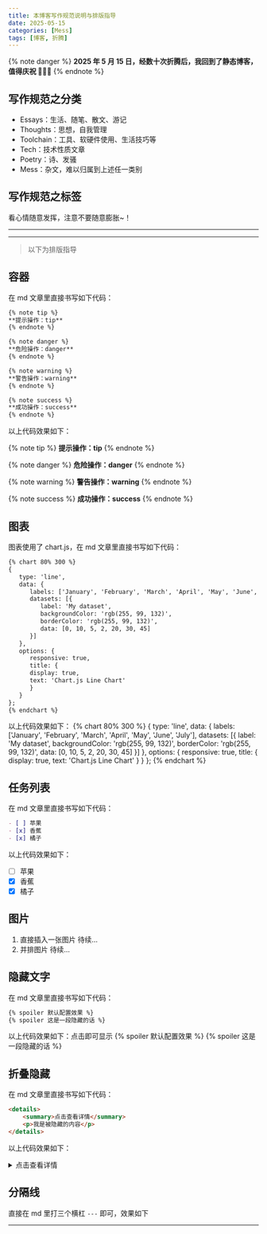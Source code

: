 ```yaml
---
title: 本博客写作规范说明与排版指导
date: 2025-05-15
categories: [Mess]
tags: [博客, 折腾]
---
```


{% note danger %}
**2025 年 5 月 15 日，经数十次折腾后，我回到了静态博客，值得庆祝 🎉🎉🎉**
{% endnote %}

## 写作规范之分类

- Essays：生活、随笔、散文、游记
- Thoughts：思想，自我管理
- Toolchain：工具、软硬件使用、生活技巧等
- Tech：技术性质文章
- Poetry：诗、发骚
- Mess：杂文，难以归属到上述任一类别

## 写作规范之标签

看心情随意发挥，注意不要随意膨胀~！

---
---
> 以下为排版指导

## 容器
在 md 文章里直接书写如下代码：
```html
{% note tip %}
**提示操作：tip**
{% endnote %}

{% note danger %}
**危险操作：danger**
{% endnote %}

{% note warning %}
**警告操作：warning**
{% endnote %}

{% note success %}
**成功操作：success**
{% endnote %}
```
以上代码效果如下：

{% note tip %}
**提示操作：tip**
{% endnote %}

{% note danger %}
**危险操作：danger**
{% endnote %}

{% note warning %}
**警告操作：warning**
{% endnote %}

{% note success %}
**成功操作：success**
{% endnote %}

## 图表
图表使用了 chart.js，在 md 文章里直接书写如下代码：
```html
{% chart 80% 300 %}
{
   type: 'line',
   data: {
      labels: ['January', 'February', 'March', 'April', 'May', 'June', 'July'],
      datasets: [{
         label: 'My dataset',
         backgroundColor: 'rgb(255, 99, 132)',
         borderColor: 'rgb(255, 99, 132)',
         data: [0, 10, 5, 2, 20, 30, 45]
      }]
   },
   options: {
      responsive: true,
      title: {
      display: true,
      text: 'Chart.js Line Chart'
      }
   }
};
{% endchart %}
```
以上代码效果如下：
{% chart 80% 300 %}
{
type: 'line',
data: {
labels: ['January', 'February', 'March', 'April', 'May', 'June', 'July'],
datasets: [{
label: 'My dataset',
backgroundColor: 'rgb(255, 99, 132)',
borderColor: 'rgb(255, 99, 132)',
data: [0, 10, 5, 2, 20, 30, 45]
}]
},
options: {
responsive: true,
title: {
display: true,
text: 'Chart.js Line Chart'
}
}
};
{% endchart %}

## 任务列表
在 md 文章里直接书写如下代码：
```markdown
- [ ] 苹果
- [x] 香蕉
- [x] 橘子
```
以上代码效果如下：
- [ ] 苹果
- [x] 香蕉
- [x] 橘子

## 图片
1. 直接插入一张图片 
   待续...
2. 并排图片
   待续...

## 隐藏文字
在 md 文章里直接书写如下代码：
```html
{% spoiler 默认配置效果 %}
{% spoiler 这是一段隐藏的话 %}
```
以上代码效果如下：点击即可显示
{% spoiler 默认配置效果 %}
{% spoiler 这是一段隐藏的话 %}

## 折叠隐藏
在 md 文章里直接书写如下代码：
```html
<details>
    <summary>点击查看详情</summary>
    <p>我是被隐藏的内容</p>
</details>
```
以上代码效果如下：
<details>
<summary>点击查看详情</summary>
<p>我是被隐藏的内容</p>
</details>



## 分隔线
直接在 md 里打三个横杠 `---` 即可，效果如下

---